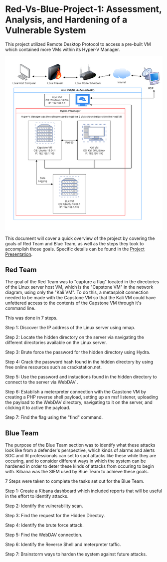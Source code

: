 # Red-Vs-Blue-Project-1: Assessment, Analysis, and Hardening of a Vulnerable System
This project utilized Remote Desktop Protocol to access a pre-built VM which contained more VMs within its Hyper-V Manager.

![Network Diagram](Network_Diagram.drawio.png)

This document will cover a quick overview of the project by covering the goals of Red Team and Blue Team, as well as the steps they took to accomplish those goals. Specific details can be found in the [Project Presentation](/Project-Presentation/Capstone_Engagement_Presentation.pdf).


## Red Team

The goal of the Red Team was to "capture a flag" located in the directories of the Linux server host VM, which is the "Capstone VM" in the network diagram, using only the "Kali VM".
To do this, a metasploit connection needed to be made with the Capstone VM so that the Kali VM could have unfettered access to the contents of the Capstone VM through it's command line.

This was done in 7 steps.

Step 1: Discover the IP address of the Linux server using nmap.

Step 2: Locate the hidden directory on the server via navigating the different directories available on the Linux server.

Step 3: Brute force the password for the hidden directory using Hydra.

Step 4: Crack the password hash found in the hidden directory by using free online resources such as crackstation.net.

Step 5: Use the password and instuctions found in the hidden directory to connect to the server via WebDAV .

Step 6: Establish a meterpreter connection with the Capstone VM by creating a PHP reverse shell payload, setting up an msf listener, uploading the payload to the WebDAV directory, navigating to it on the server, and clicking it to active the payload.

Step 7: Find the flag using the "find" command.


## Blue Team

The purpose of the Blue Team section was to identify what these attacks look like from a defender's perspective, which kinds of alarms and alerts SOC and IR professionals can set to spot attacks like these while they are occuring, and to consider different ways in which the system can be hardened in order to deter these kinds of attacks from occuring to begin with.
Kibana was the SIEM used by Blue Team to achieve these goals. 

7 Steps were taken to complete the tasks set out for the Blue Team.

Step 1: Create a Kibana dashboard which included reports that will be useful in the effort to identify attacks.

Step 2: Identify the vulnerability scan.

Step 3: Find the request for the Hidden Directoy.

Step 4: Identify the brute force attack.

Step 5: Find the WebDAV connection.

Step 6: Identify the Reverse Shell and meterpreter taffic.

Step 7: Brainstorm ways to harden the system against future attacks.
